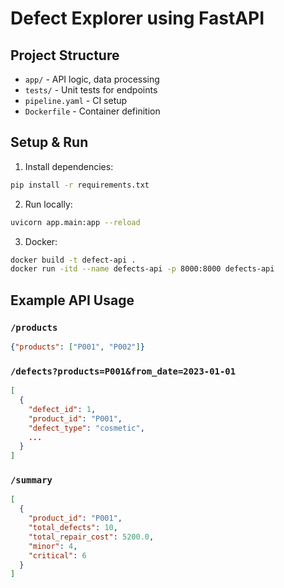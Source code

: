 # Defect Explorer using FastAPI

## Project Structure
- `app/` - API logic, data processing
- `tests/` - Unit tests for endpoints
- `pipeline.yaml` - CI setup
- `Dockerfile` - Container definition

## Setup & Run

1. Install dependencies:
```bash
pip install -r requirements.txt
```

2. Run locally:
```bash
uvicorn app.main:app --reload
```

3. Docker:
```bash
docker build -t defect-api .
docker run -itd --name defects-api -p 8000:8000 defects-api
```

## Example API Usage

### `/products`
```json
{"products": ["P001", "P002"]}
```

### `/defects?products=P001&from_date=2023-01-01`
```json
[
  {
    "defect_id": 1,
    "product_id": "P001",
    "defect_type": "cosmetic",
    ...
  }
]
```

### `/summary`
```json
[
  {
    "product_id": "P001",
    "total_defects": 10,
    "total_repair_cost": 5200.0,
    "minor": 4,
    "critical": 6
  }
]
```

